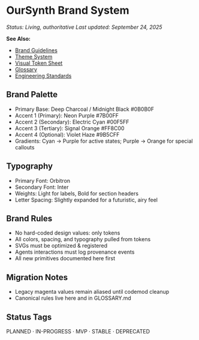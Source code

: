 # OurSynth Brand System

_Status: Living, authoritative_
_Last updated: September 24, 2025_

**See Also:**

- [Brand Guidelines](./brand/BRAND_GUIDELINES.md)
- [Theme System](./brand/THEME_SYSTEM.md)
- [Visual Token Sheet](./brand/VISUAL_TOKEN_SHEET.md)
- [Glossary](./reference/GLOSSARY.md)
- [Engineering Standards](./reference/STANDARDS.md)

## Brand Palette

- Primary Base: Deep Charcoal / Midnight Black #0B0B0F
- Accent 1 (Primary): Neon Purple #7B00FF
- Accent 2 (Secondary): Electric Cyan #00F5FF
- Accent 3 (Tertiary): Signal Orange #FF8C00
- Accent 4 (Optional): Violet Haze #9B5CFF
- Gradients: Cyan → Purple for active states; Purple → Orange for special callouts

## Typography

- Primary Font: Orbitron
- Secondary Font: Inter
- Weights: Light for labels, Bold for section headers
- Letter Spacing: Slightly expanded for a futuristic, airy feel

## Brand Rules

- No hard-coded design values: only tokens
- All colors, spacing, and typography pulled from tokens
- SVGs must be optimized & registered
- Agents interactions must log provenance events
- All new primitives documented here first

## Migration Notes

- Legacy magenta values remain aliased until codemod cleanup
- Canonical rules live here and in GLOSSARY.md

## Status Tags

PLANNED · IN-PROGRESS · MVP · STABLE · DEPRECATED
